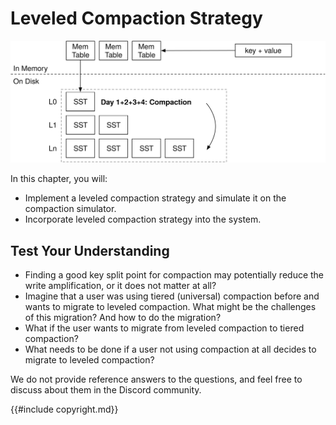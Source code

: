 # Leveled Compaction Strategy

![Chapter Overview](./lsm-tutorial/week2-01-overview.svg)

In this chapter, you will:

* Implement a leveled compaction strategy and simulate it on the compaction simulator.
* Incorporate leveled compaction strategy into the system.

## Test Your Understanding

* Finding a good key split point for compaction may potentially reduce the write amplification, or it does not matter at all?
* Imagine that a user was using tiered (universal) compaction before and wants to migrate to leveled compaction. What might be the challenges of this migration? And how to do the migration?
* What if the user wants to migrate from leveled compaction to tiered compaction?
* What needs to be done if a user not using compaction at all decides to migrate to leveled compaction?

We do not provide reference answers to the questions, and feel free to discuss about them in the Discord community.

{{#include copyright.md}}
